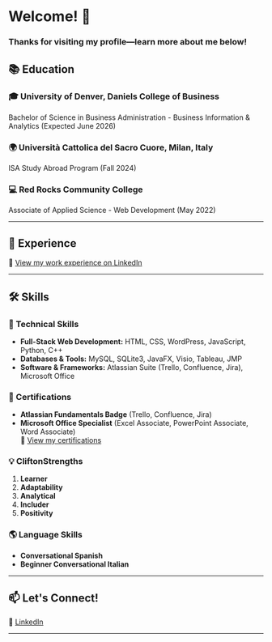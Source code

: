 # Welcome! 👋  
### Thanks for visiting my profile—learn more about me below!  

## 📚 Education  
### 🎓 University of Denver, Daniels College of Business  
Bachelor of Science in Business Administration - Business Information & Analytics (Expected June 2026)  

### 🌍 Università Cattolica del Sacro Cuore, Milan, Italy  
ISA Study Abroad Program (Fall 2024)  

### 💻 Red Rocks Community College  
Associate of Applied Science - Web Development (May 2022)  

---

## 💼 Experience  
🔗 [View my work experience on LinkedIn](https://www.linkedin.com/in/kaela-guerra/)  

---

## 🛠 Skills  

### 🔹 Technical Skills  
- **Full-Stack Web Development:** HTML, CSS, WordPress, JavaScript, Python, C++  
- **Databases & Tools:** MySQL, SQLite3, JavaFX, Visio, Tableau, JMP  
- **Software & Frameworks:** Atlassian Suite (Trello, Confluence, Jira), Microsoft Office  

### 📜 Certifications  
- **Atlassian Fundamentals Badge** (Trello, Confluence, Jira)  
- **Microsoft Office Specialist** (Excel Associate, PowerPoint Associate, Word Associate)  
🔗 [View my certifications](https://www.credly.com/earner/earned/badge/61a1e7d9-f2bd-4836-a8c4-f9a312d92e6e)  

### 💡 CliftonStrengths  
1. **Learner**  
2. **Adaptability**  
3. **Analytical**  
4. **Includer**  
5. **Positivity**  

### 🌎 Language Skills  
- **Conversational Spanish**  
- **Beginner Conversational Italian**  

---

## 📫 Let's Connect!  
💼 [LinkedIn](https://www.linkedin.com/in/kaela-guerra/)  

---
